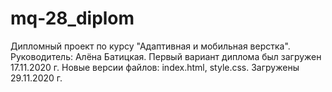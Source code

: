 # mq-28_diplom
Дипломный проект по курсу "Адаптивная и мобильная верстка". Руководитель: Алёна Батицкая.
Первый вариант диплома был загружен 17.11.2020 г.
Новые версии файлов: index.html, style.css. Загружены 29.11.2020 г.
